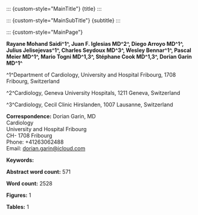 ::: {custom-style="MainTitle"}
{title}
:::

::: {custom-style="MainSubTitle"}
{subtitle}
:::

::: {custom-style="MainPage"}

**Rayane Mohand Saidi^1^,
Juan F. Iglesias MD^2^, 
Diego Arroyo MD^1^,
Julius Jelisejevas^1^,
Charles Seydoux MD^3^, 
Wesley Bennar^1^,
Pascal Meier MD^1^, 
Mario Togni MD^1,3^, 
Stéphane Cook MD^1,3^, 
Dorian Garin MD^1^**

^1^Department of Cardiology, University and Hospital Fribourg, 1708 Fribourg, Switzerland  

^2^Cardiology, Geneva University Hospitals, 1211 Geneva, Switzerland

^3^Cardiology, Cecil Clinic Hirslanden, 1007 Lausanne, Switzerland

**Correspondence:**
Dorian Garin, MD  
Cardiology  
University and Hospital Fribourg  
CH- 1708 Fribourg  
Phone: +41263062488  
Email: dorian.garin@icloud.com

**Keywords:** 







































































































**Abstract word count:** 571

**Word count:** 2528

**Figures:** 1

**Tables:** 1